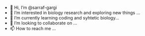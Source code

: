 - 👋 Hi, I’m @sarraf-gargi
- 👀 I’m interested in biology research and exploring new things ...
- 🌱 I’m currently learning coding and syhtetic biology...
- 💞️ I’m looking to collaborate on ...
- 📫 How to reach me ...

<!---
sarraf-gargi/sarraf-gargi is a ✨ special ✨ repository because its `README.md` (this file) appears on your GitHub profile.
You can click the Preview link to take a look at your changes.
--->
